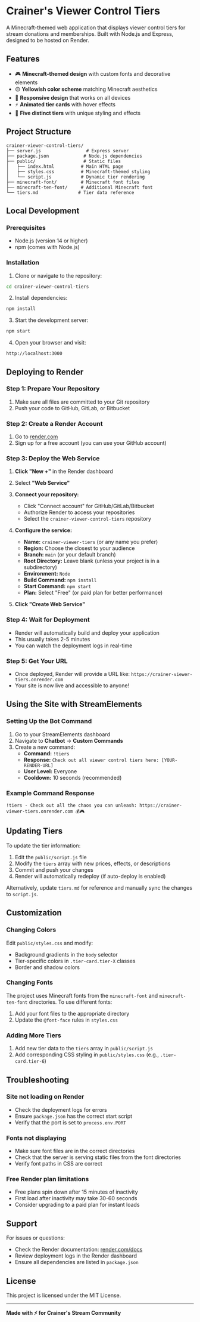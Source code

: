 # Crainer's Viewer Control Tiers

A Minecraft-themed web application that displays viewer control tiers for stream donations and memberships. Built with Node.js and Express, designed to be hosted on Render.

## Features

- 🎮 **Minecraft-themed design** with custom fonts and decorative elements
- 🟡 **Yellowish color scheme** matching Minecraft aesthetics
- 📱 **Responsive design** that works on all devices
- ⚡ **Animated tier cards** with hover effects
- 🎨 **Five distinct tiers** with unique styling and effects

## Project Structure

```
crainer-viewer-control-tiers/
├── server.js                 # Express server
├── package.json             # Node.js dependencies
├── public/                  # Static files
│   ├── index.html          # Main HTML page
│   ├── styles.css          # Minecraft-themed styling
│   └── script.js           # Dynamic tier rendering
├── minecraft-font/         # Minecraft font files
├── minecraft-ten-font/     # Additional Minecraft font
└── tiers.md               # Tier data reference
```

## Local Development

### Prerequisites

- Node.js (version 14 or higher)
- npm (comes with Node.js)

### Installation

1. Clone or navigate to the repository:
```bash
cd crainer-viewer-control-tiers
```

2. Install dependencies:
```bash
npm install
```

3. Start the development server:
```bash
npm start
```

4. Open your browser and visit:
```
http://localhost:3000
```

## Deploying to Render

### Step 1: Prepare Your Repository

1. Make sure all files are committed to your Git repository
2. Push your code to GitHub, GitLab, or Bitbucket

### Step 2: Create a Render Account

1. Go to [render.com](https://render.com)
2. Sign up for a free account (you can use your GitHub account)

### Step 3: Deploy the Web Service

1. **Click "New +"** in the Render dashboard
2. Select **"Web Service"**
3. **Connect your repository:**
   - Click "Connect account" for GitHub/GitLab/Bitbucket
   - Authorize Render to access your repositories
   - Select the `crainer-viewer-control-tiers` repository

4. **Configure the service:**
   - **Name:** `crainer-viewer-tiers` (or any name you prefer)
   - **Region:** Choose the closest to your audience
   - **Branch:** `main` (or your default branch)
   - **Root Directory:** Leave blank (unless your project is in a subdirectory)
   - **Environment:** `Node`
   - **Build Command:** `npm install`
   - **Start Command:** `npm start`
   - **Plan:** Select "Free" (or paid plan for better performance)

5. **Click "Create Web Service"**

### Step 4: Wait for Deployment

- Render will automatically build and deploy your application
- This usually takes 2-5 minutes
- You can watch the deployment logs in real-time

### Step 5: Get Your URL

- Once deployed, Render will provide a URL like: `https://crainer-viewer-tiers.onrender.com`
- Your site is now live and accessible to anyone!

## Using the Site with StreamElements

### Setting Up the Bot Command

1. Go to your StreamElements dashboard
2. Navigate to **Chatbot** → **Custom Commands**
3. Create a new command:
   - **Command:** `!tiers`
   - **Response:** `Check out all viewer control tiers here: [YOUR-RENDER-URL]`
   - **User Level:** Everyone
   - **Cooldown:** 10 seconds (recommended)

### Example Command Response

```
!tiers - Check out all the chaos you can unleash: https://crainer-viewer-tiers.onrender.com 💰🎮
```

## Updating Tiers

To update the tier information:

1. Edit the `public/script.js` file
2. Modify the `tiers` array with new prices, effects, or descriptions
3. Commit and push your changes
4. Render will automatically redeploy (if auto-deploy is enabled)

Alternatively, update `tiers.md` for reference and manually sync the changes to `script.js`.

## Customization

### Changing Colors

Edit `public/styles.css` and modify:
- Background gradients in the `body` selector
- Tier-specific colors in `.tier-card.tier-X` classes
- Border and shadow colors

### Changing Fonts

The project uses Minecraft fonts from the `minecraft-font` and `minecraft-ten-font` directories. To use different fonts:
1. Add your font files to the appropriate directory
2. Update the `@font-face` rules in `styles.css`

### Adding More Tiers

1. Add new tier data to the `tiers` array in `public/script.js`
2. Add corresponding CSS styling in `public/styles.css` (e.g., `.tier-card.tier-6`)

## Troubleshooting

### Site not loading on Render

- Check the deployment logs for errors
- Ensure `package.json` has the correct start script
- Verify that the port is set to `process.env.PORT`

### Fonts not displaying

- Make sure font files are in the correct directories
- Check that the server is serving static files from the font directories
- Verify font paths in CSS are correct

### Free Render plan limitations

- Free plans spin down after 15 minutes of inactivity
- First load after inactivity may take 30-60 seconds
- Consider upgrading to a paid plan for instant loads

## Support

For issues or questions:
- Check the Render documentation: [render.com/docs](https://render.com/docs)
- Review deployment logs in the Render dashboard
- Ensure all dependencies are listed in `package.json`

## License

This project is licensed under the MIT License.

---

**Made with ⚡ for Crainer's Stream Community**
